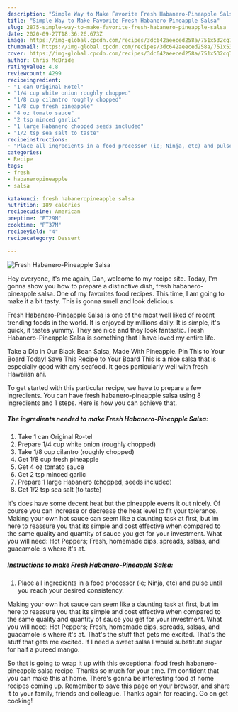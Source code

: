 ```yaml
---
description: "Simple Way to Make Favorite Fresh Habanero-Pineapple Salsa"
title: "Simple Way to Make Favorite Fresh Habanero-Pineapple Salsa"
slug: 2875-simple-way-to-make-favorite-fresh-habanero-pineapple-salsa
date: 2020-09-27T18:36:26.673Z
image: https://img-global.cpcdn.com/recipes/3dc642aeeced258a/751x532cq70/fresh-habanero-pineapple-salsa-recipe-main-photo.jpg
thumbnail: https://img-global.cpcdn.com/recipes/3dc642aeeced258a/751x532cq70/fresh-habanero-pineapple-salsa-recipe-main-photo.jpg
cover: https://img-global.cpcdn.com/recipes/3dc642aeeced258a/751x532cq70/fresh-habanero-pineapple-salsa-recipe-main-photo.jpg
author: Chris McBride
ratingvalue: 4.8
reviewcount: 4299
recipeingredient:
- "1 can Original Rotel"
- "1/4 cup white onion roughly chopped"
- "1/8 cup cilantro roughly chopped"
- "1/8 cup fresh pineapple"
- "4 oz tomato sauce"
- "2 tsp minced garlic"
- "1 large Habanero chopped seeds included"
- "1/2 tsp sea salt to taste"
recipeinstructions:
- "Place all ingredients in a food processor (ie; Ninja, etc) and pulse until you reach your desired consistency."
categories:
- Recipe
tags:
- fresh
- habaneropineapple
- salsa

katakunci: fresh habaneropineapple salsa 
nutrition: 189 calories
recipecuisine: American
preptime: "PT29M"
cooktime: "PT37M"
recipeyield: "4"
recipecategory: Dessert

---
```



![Fresh Habanero-Pineapple Salsa](https://img-global.cpcdn.com/recipes/3dc642aeeced258a/751x532cq70/fresh-habanero-pineapple-salsa-recipe-main-photo.jpg)

Hey everyone, it's me again, Dan, welcome to my recipe site. Today, I'm gonna show you how to prepare a distinctive dish, fresh habanero-pineapple salsa. One of my favorites food recipes. This time, I am going to make it a bit tasty. This is gonna smell and look delicious.

Fresh Habanero-Pineapple Salsa is one of the most well liked of recent trending foods in the world. It is enjoyed by millions daily. It is simple, it's quick, it tastes yummy. They are nice and they look fantastic. Fresh Habanero-Pineapple Salsa is something that I have loved my entire life.

Take a Dip in Our Black Bean Salsa, Made With Pineapple. Pin This to Your Board Today! Save This Recipe to Your Board This is a nice salsa that is especially good with any seafood. It goes particularly well with fresh Hawaiian ahi.


To get started with this particular recipe, we have to prepare a few ingredients. You can have fresh habanero-pineapple salsa using 8 ingredients and 1 steps. Here is how you can achieve that.

<!--inarticleads1-->

##### The ingredients needed to make Fresh Habanero-Pineapple Salsa:

1. Take 1 can Original Ro-tel
1. Prepare 1/4 cup white onion (roughly chopped)
1. Take 1/8 cup cilantro (roughly chopped)
1. Get 1/8 cup fresh pineapple
1. Get 4 oz tomato sauce
1. Get 2 tsp minced garlic
1. Prepare 1 large Habanero (chopped, seeds included)
1. Get 1/2 tsp sea salt (to taste)


It&#39;s does have some decent heat but the pineapple evens it out nicely. Of course you can increase or decrease the heat level to fit your tolerance. Making your own hot sauce can seem like a daunting task at first, but im here to reassure you that its simple and cost effective when compared to the same quality and quantity of sauce you get for your investment. What you will need: Hot Peppers; Fresh, homemade dips, spreads, salsas, and guacamole is where it&#39;s at. 

<!--inarticleads2-->

##### Instructions to make Fresh Habanero-Pineapple Salsa:

1. Place all ingredients in a food processor (ie; Ninja, etc) and pulse until you reach your desired consistency.


Making your own hot sauce can seem like a daunting task at first, but im here to reassure you that its simple and cost effective when compared to the same quality and quantity of sauce you get for your investment. What you will need: Hot Peppers; Fresh, homemade dips, spreads, salsas, and guacamole is where it&#39;s at. That&#39;s the stuff that gets me excited. That&#39;s the stuff that gets me excited. If I need a sweet salsa I would substitute sugar for half a pureed mango. 

So that is going to wrap it up with this exceptional food fresh habanero-pineapple salsa recipe. Thanks so much for your time. I'm confident that you can make this at home. There's gonna be interesting food at home recipes coming up. Remember to save this page on your browser, and share it to your family, friends and colleague. Thanks again for reading. Go on get cooking!
